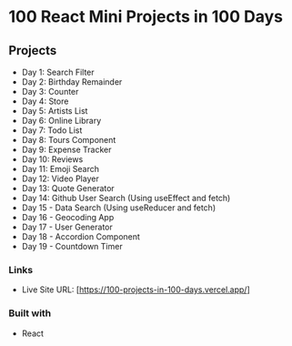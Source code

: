 # 100 React Mini Projects in 100 Days

## Projects
- Day 1: Search Filter 
- Day 2: Birthday Remainder
- Day 3: Counter 
- Day 4: Store 
- Day 5: Artists List
- Day 6: Online Library
- Day 7: Todo List 
- Day 8: Tours Component
- Day 9: Expense Tracker
- Day 10: Reviews
- Day 11: Emoji Search
- Day 12: Video Player
- Day 13: Quote Generator
- Day 14: Github User Search (Using useEffect and fetch)
- Day 15 - Data Search (Using useReducer and fetch)
- Day 16 - Geocoding App 
- Day 17 - User Generator
- Day 18 - Accordion Component
- Day 19 - Countdown Timer

### Links

- Live Site URL: [https://100-projects-in-100-days.vercel.app/]

### Built with

- React

